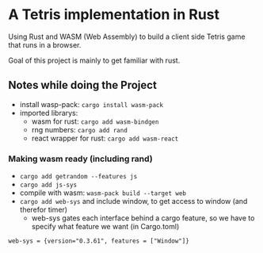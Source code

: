 # A Tetris implementation in Rust
Using Rust and WASM (Web Assembly) to build a client side Tetris game that runs in a browser.

Goal of this project is mainly to get familiar with rust.

## Notes while doing the Project
- install wasp-pack: `cargo install wasm-pack`
- imported librarys: 
    - wasm for rust: `cargo add wasm-bindgen`
    - rng numbers: `cargo add rand`
    - react wrapper for rust: `cargo add wasm-react`


### Making wasm ready (including rand)
- `cargo add getrandom --features js`
- `cargo add js-sys`
- compile with wasm: `wasm-pack build --target web`
- `cargo add web-sys` and include window, to get access to window (and therefor timer) 
    - web-sys gates each interface behind a cargo feature, so we have to specify what feature we want (in Cargo.toml)
```
web-sys = {version="0.3.61", features = ["Window"]}
```